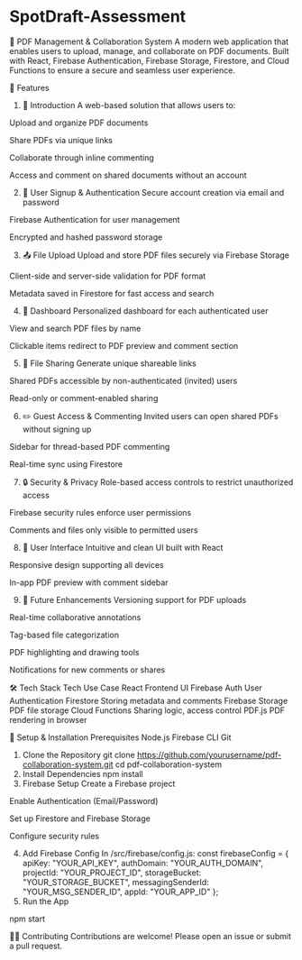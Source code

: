 # SpotDraft-Assessment
📄 PDF Management & Collaboration System
A modern web application that enables users to upload, manage, and collaborate on PDF documents. Built with React, Firebase Authentication, Firebase Storage, Firestore, and Cloud Functions to ensure a secure and seamless user experience.

🔧 Features
1. 🚀 Introduction
A web-based solution that allows users to:

Upload and organize PDF documents

Share PDFs via unique links

Collaborate through inline commenting

Access and comment on shared documents without an account

2. 🔐 User Signup & Authentication
Secure account creation via email and password

Firebase Authentication for user management

Encrypted and hashed password storage

3. 📤 File Upload
Upload and store PDF files securely via Firebase Storage

Client-side and server-side validation for PDF format

Metadata saved in Firestore for fast access and search

4. 🧭 Dashboard
Personalized dashboard for each authenticated user

View and search PDF files by name

Clickable items redirect to PDF preview and comment section

5. 🔗 File Sharing
Generate unique shareable links

Shared PDFs accessible by non-authenticated (invited) users

Read-only or comment-enabled sharing

6. ✏️ Guest Access & Commenting
Invited users can open shared PDFs without signing up

Sidebar for thread-based PDF commenting

Real-time sync using Firestore

7. 🔒 Security & Privacy
Role-based access controls to restrict unauthorized access

Firebase security rules enforce user permissions

Comments and files only visible to permitted users

8. 🎨 User Interface
Intuitive and clean UI built with React

Responsive design supporting all devices

In-app PDF preview with comment sidebar

9. 🚧 Future Enhancements
Versioning support for PDF uploads

Real-time collaborative annotations

Tag-based file categorization

PDF highlighting and drawing tools

Notifications for new comments or shares

🛠️ Tech Stack
Tech	Use Case
React	Frontend UI
Firebase Auth	User Authentication
Firestore	Storing metadata and comments
Firebase Storage	PDF file storage
Cloud Functions	Sharing logic, access control
PDF.js	PDF rendering in browser

🧪 Setup & Installation
Prerequisites
Node.js
Firebase CLI
Git

1. Clone the Repository
git clone https://github.com/yourusername/pdf-collaboration-system.git
cd pdf-collaboration-system
2. Install Dependencies
npm install
3. Firebase Setup
Create a Firebase project

Enable Authentication (Email/Password)

Set up Firestore and Firebase Storage

Configure security rules

4. Add Firebase Config
In /src/firebase/config.js:
const firebaseConfig = {
  apiKey: "YOUR_API_KEY",
  authDomain: "YOUR_AUTH_DOMAIN",
  projectId: "YOUR_PROJECT_ID",
  storageBucket: "YOUR_STORAGE_BUCKET",
  messagingSenderId: "YOUR_MSG_SENDER_ID",
  appId: "YOUR_APP_ID"
};
5. Run the App

npm start

🧑‍💻 Contributing
Contributions are welcome! Please open an issue or submit a pull request.
